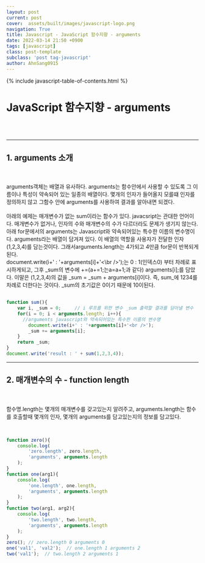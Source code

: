 ```yaml
---
layout: post
current: post
cover:  assets/built/images/javascript-logo.png
navigation: True
title: Javascript - JavaScript 함수지향 - arguments
date: 2022-03-14 21:50 +0900
tags: [javascript]
class: post-template
subclass: 'post tag-javascript'
author: AhnSang0915
---
```

{% include javascript-table-of-contents.html %}


# JavaScript 함수지향 - arguments

<br>
<br>

---

## 1. arguments 소개
<br>
<br>
arguments객체는 배열과 유사하다. arguments는 함수안에서 사용할 수 있도록 그 이름이나 특성이 약속되어 있는 일종의 배열이다. 몇개의 인자가 들어올지 모를떄 인자를 정의하지 않고 그함수 안에 arguments를 사용하여 결과를 알아내면 되겠다.
<br>
<br>
아래의 예제는 매개변수가 없는 sum이라는 함수가 있다. javacsript는 관대한 언어이다. 매개변수가 없거나, 인자의 수와 매개변수의 수가 다르더라도 문제가 생기지 않는다.아래 for문에서의 arguments는 Javascript와 약속되어있는 특수한 이름의 변수명이다. arguments라는 배열이 담겨져 있다. 이 배열의 역할을 사용자가 전달한 인자(1,2,3,4)를 담는것이다. 그래서arguments.length는 4가되고 4만큼 for문이 반복되게된다.<br>document.write(i+' : '+arguments[i]+'<\br />');는 0 : 1(인덱스0) 부터 차례로 표시하게되고, 그후 _sum의 변수에 +=(a+=1;는a=a+1;과 같다) arguments[i];를 담았다. 이말은 (1,2,3,4)의 값을 
_sum = _sum + arguments[i]이다. 즉, sum_에 1234를 차례로 더한다는 것이다. _sum의 초기값은 0이기 때문에 10이된다. 

~~~javascript
	
function sum(){
    var i, _sum = 0;     // i 루프를 위한 변수 _sum 출력할 결과를 담아낼 변수
    for(i = 0; i < arguments.length; i++){ 
      //arguments javascript와 약속되어있는 특수한 이름의 변수명
        document.write(i+' : '+arguments[i]+'<br />');
        _sum += arguments[i];
    }   
    return _sum;
}
document.write('result : ' + sum(1,2,3,4)); 

~~~


---

## 2. 매개변수의 수 - function length
<br>
<br>
함수명.length는 몇개의 매개변수를 갖고있는지 알려주고, arguments.length는 함수를 호출할때 몇개의 인자, 몇개의 arguments를 담고있는지의 정보를 담고있다.
<br>
<br>



~~~javascript

function zero(){
    console.log(
        'zero.length', zero.length,
        'arguments', arguments.length
    );
}
function one(arg1){
    console.log(
        'one.length', one.length,
        'arguments', arguments.length
    );
}
function two(arg1, arg2){
    console.log(
        'two.length', two.length,
        'arguments', arguments.length
    );
}
zero(); // zero.length 0 arguments 0 
one('val1', 'val2');  // one.length 1 arguments 2 
two('val1');  // two.length 2 arguments 1

~~~

